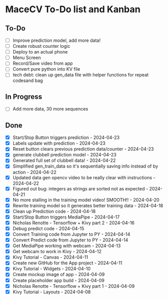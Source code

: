 # MaceCV To-Do list and Kanban

## To-Do
- [ ] Improve prediction model, add more data!  
- [ ] Create robust counter logic  
- [ ] Deploy to an actual phone  
- [ ] Menu Screen  
- [ ] Record/Save video from app  
- [ ] Convert pure python into KV file  
- [ ] tech debt: clean up gen_data file with helper functions for repeat codesand bag

## In Progress
- [ ] Add more data, 30 more sequences   

## Done
- [x] Start/Stop Button triggers prediction - 2024-04-23  
- [x] Labels update with prediction - 2024-04-23  
- [x] Reset button clears previous prediction data/counter - 2024-04-23  
- [x] generate clubbell prediction model - 2024-04-23  
- [x] Generated full set of clubbell data! - 2024-04-22  
- [x] Simplified gen_train_data so it's sequentially saving info instead of by action - 2024-04-22  
- [x] Updated data gen opencv video to be really clear with instructions - 2024-04-22  
- [x] Figured out bug: integers as strings are sorted not as expected - 2024-04-21  
- [x] No more stalling in the training model video! SMOOTH!! - 2024-04-20
- [x] Rewrite training model so it generates better training data - 2024-04-18  
- [x] Clean up Prediction code - 2024-04-18  
- [x] Start/Stop Button triggers MediaPipe - 2024-04-17  
- [x] Nicholas Renotte - Tensorflow + Kivy part 2 - 2024-04-16  
- [x] Debug predict code - 2024-04-15  
- [x] Convert Training code from Jupyter to PY - 2024-04-14  
- [x] Convert Predict code from Jupyter to PY - 2024-04-14  
- [x] Get MediaPipe working with webcam - 2024-04-13  
- [x] Get webcam to work in Kivy - 2024-04-12  
- [x] Kivy Tutorial - Canvas - 2024-04-11  
- [x] Create new GitHub for the App project - 2024-04-11  
- [x] Kivy Tutorial - Widgets - 2024-04-10  
- [x] Create mockup image of app - 2024-04-09  
- [x] Create placeholder app build - 2024-04-09  
- [x] Nicholas Renotte - Tensorflow + Kivy part 1 - 2024-04-09  
- [x] Kivy Tutorial - Layouts - 2024-04-08  